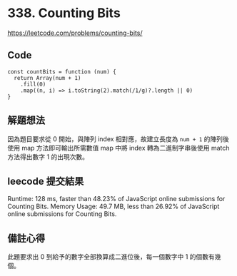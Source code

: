 # 338. Counting Bits

<https://leetcode.com/problems/counting-bits/>

## Code

```JS
const countBits = function (num) {
  return Array(num + 1)
    .fill(0)
    .map((n, i) => i.toString(2).match(/1/g)?.length || 0)
}
```

## 解題想法

因為題目要求從 0 開始，與陣列 index 相對應，故建立長度為 `num + 1` 的陣列後使用 map 方法即可輸出所需數值
map 中將 index 轉為二進制字串後使用 match 方法得出數字 1 的出現次數。

## leecode 提交結果

Runtime: 128 ms, faster than 48.23% of JavaScript online submissions for Counting Bits.
Memory Usage: 49.7 MB, less than 26.92% of JavaScript online submissions for Counting Bits.

## 備註心得

此題要求出 0 到給予的數字全部換算成二進位後，每一個數字中 1 的個數有幾個。
